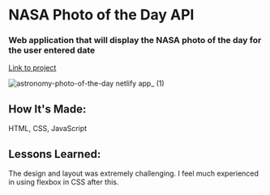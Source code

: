 # NASA Photo of the Day API

### Web application that will display the NASA photo of the day for the user entered date

[Link to project](https://astronomy-photo-of-the-day.netlify.app/)

![astronomy-photo-of-the-day netlify app_ (1)](https://user-images.githubusercontent.com/111996055/197098227-ae30109d-36cd-463f-b19a-0a2ac838452b.png)

## How It's Made:
HTML, CSS, JavaScript


## Lessons Learned:
The design and layout was extremely challenging. I feel much experienced in using flexbox in CSS after this.
